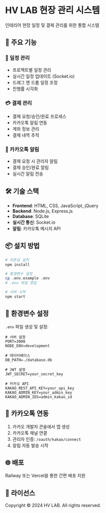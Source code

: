 # HV LAB 현장 관리 시스템

인테리어 현장 일정 및 결제 관리를 위한 통합 시스템

## 🚀 주요 기능

### 📅 일정 관리
- 프로젝트별 일정 관리
- 실시간 일정 업데이트 (Socket.io)
- 드래그 앤 드롭 일정 조정
- 진행률 시각화

### 💳 결제 관리
- 결제 요청/승인/완료 프로세스
- 카카오톡 알림 연동
- 계좌 정보 관리
- 결제 내역 추적

### 📱 카카오톡 알림
- 결제 요청 시 관리자 알림
- 결제 승인/완료 알림
- 실시간 알림 전송

## 🛠 기술 스택

- **Frontend**: HTML, CSS, JavaScript, jQuery
- **Backend**: Node.js, Express.js
- **Database**: SQLite
- **실시간 통신**: Socket.io
- **알림**: 카카오톡 메시지 API

## 📦 설치 방법

```bash
# 의존성 설치
npm install

# 환경변수 설정
cp .env.example .env
# .env 파일 편집

# 서버 시작
npm start
```

## 🔧 환경변수 설정

`.env` 파일 생성 및 설정:

```env
# 서버 설정
PORT=3000
NODE_ENV=development

# 데이터베이스
DB_PATH=./database.db

# JWT 설정
JWT_SECRET=your_secret_key

# 카카오 API
KAKAO_REST_API_KEY=your_api_key
KAKAO_ADMIN_KEY=your_admin_key
KAKAO_ADMIN_IDS=admin_kakao_id
```

## 📱 카카오톡 연동

1. 카카오 개발자 콘솔에서 앱 생성
2. 카카오톡 채널 연결
3. 관리자 인증: `/oauth/kakao/connect`
4. 알림 자동 발송 시작

## 🌐 배포

Railway 또는 Vercel을 통한 간편 배포 지원

## 📄 라이선스

Copyright © 2024 HV LAB. All rights reserved.